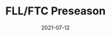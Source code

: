 ---
date: "2021-07-12"
draft: false
title: "FLL/FTC Preseason"
page_title: "Intro to Competition Robotics"
description: "Are you curious about robotics, science, and teamwork? Join the Blue Ridge Boost teams for a week-long introduction to FIRST LEGO League Challenge (FLL Challenge) and FIRST Tech Challenge (FTC)."
summary: "Are you curious about robotics, science, and teamwork? Join the Blue Ridge Boost teams for a week-long introduction to FIRST LEGO League Challenge (FLL Challenge) and FIRST Tech Challenge (FTC).

Students in grades 4-8 are invited to morning sessions focused on FLL Challenge robotics, learning alongside experienced Blue Ridge Boost team members.

Students in grades 7-12 can work with our rookie FTC team, learning about the program and helping build our first FTC robot.

This week-long program offers hands-on experience with robotics, programming, and collaborative problem-solving for both beginners and those looking to expand their skills."

section: "camps"
camp_type: "5-day Camp"
camp_name: "Intro to Competition Robotics. FLL/FTC Preseason."

enabled: true

camp_options: 
- "AM"
- "PM"
- "Full-Day"

topic: "Robotics"
ages: "10 to 13"
start_date: "2024-08-12" 
end_date: "2024-08-26"
product_id: "680899915"
icon: "/images/camps/icons/FIRST-Icon.png"

---